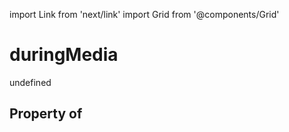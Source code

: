 import Link from 'next/link'
import Grid from '@components/Grid'

# duringMedia

undefined

## Property of



